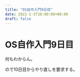 ```yaml
---
title: "OS自作入門9日目"
date: 2022-1-3T10:00:00+08:00
draft: false
---
```

# OS自作入門9日目



何もわからん。



ので10日目からやり直しを要求する。
